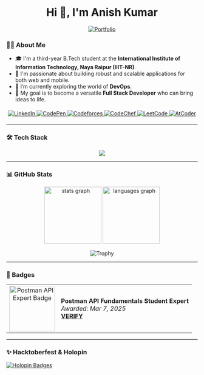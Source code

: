 <div align="center">
  <h1>Hi 👋, I'm Anish Kumar</h1>
  <a href="https://sarcastic-soul.github.io/Portfolio/" target="_blank">
    <img src="https://img.shields.io/badge/Portfolio-4CAF50?style=for-the-badge&logo=briefcase&logoColor=white" alt="Portfolio"/>
  </a>
</div>

### 👨‍💻 About Me

- 🎓 I'm a third-year B.Tech student at the **International Institute of Information Technology, Naya Raipur (IIIT-NR)**.
- 🚀 I'm passionate about building robust and scalable applications for both web and mobile.
- 🌱 I’m currently exploring the world of **DevOps**.
- 🔭 My goal is to become a versatile **Full Stack Developer** who can bring ideas to life.

<div align="center" style="margin-top: 20px; margin-bottom: 20px;">
  <a href="https://linkedin.com/in/anish-kumar-852397290" target="_blank">
    <img src="https://img.shields.io/badge/LinkedIn-0077B5?style=for-the-badge&logo=linkedin&logoColor=white" alt="LinkedIn"/>
  </a>
  <a href="https://codepen.io/topxegne-the-flexboxer" target="_blank">
    <img src="https://img.shields.io/badge/Codepen-000000?style=for-the-badge&logo=codepen&logoColor=white" alt="CodePen"/>
  </a>
  <a href="https://codeforces.com/profile/Samurott" target="_blank">
    <img src="https://img.shields.io/badge/Codeforces-E80E15?style=for-the-badge&logo=codeforces&logoColor=white" alt="Codeforces"/>
  </a>
  <a href="https://www.codechef.com/users/anish_cp" target="_blank">
  <img src="https://img.shields.io/badge/CodeChef-5B4638?style=for-the-badge&logo=codechef&logoColor=white" alt="CodeChef"/>
  </a>
  <a href="https://leetcode.com/Anish_Kumar_/" target="_blank">
  <img src="https://img.shields.io/badge/LeetCode-F0D616?style=for-the-badge&logo=leetcode&logoColor=black" alt="LeetCode"/>
</a>
  <a href="https://atcoder.jp/users/Anish_Kumar" target="_blank">
    <img src="https://img.shields.io/badge/AtCoder-000000?style=for-the-badge&logo=atcoder&logoColor=white" alt="AtCoder"/>
  </a>
</div>

---

### 🛠️ Tech Stack

<p align="center">
  <img src="https://skillicons.dev/icons?i=javascript,typescript,java,react,nextjs,vite,tailwind,nodejs,expressjs,spring,mongodb,postgres,supabase,appwrite,firebase,docker,kubernetes,gcp,git,ubuntu&perline=10" />
</p>

---

### 📊 GitHub Stats

<div align="center">
  <img src="https://github-readme-stats.vercel.app/api?username=Sarcastic-Soul&show_icons=true&include_all_commits=true&count_private=true&theme=dracula&hide_border=false" height="150" alt="stats graph" />
  <img src="https://github-readme-stats.vercel.app/api/top-langs?username=Sarcastic-Soul&layout=compact&langs_count=5&theme=dracula&hide_border=false" height="150" alt="languages graph" />

  ![Trophy](https://github-profile-trophy.vercel.app/?username=sarcastic-soul&theme=darkhub)

</div>

---

### 🏅 Badges

<table>
  <tr>
    <td align="center">
      <a href="https://api.badgr.io/public/assertions/LHO5EhdSTIaKZLaIcLUU9Q?identity__email=anishisbusy%40gmail.com">
        <img width="120px" src="https://api.badgr.io/public/assertions/LHO5EhdSTIaKZLaIcLUU9Q/image" alt="Postman API Expert Badge">
      </a>
    </td>
    <td>
      <strong>Postman API Fundamentals Student Expert</strong><br>
      <em>Awarded: Mar 7, 2025</em><br>
      <a href="https://badgecheck.io?url=https%3A%2F%2Fapi.badgr.io%2Fpublic%2Fassertions%2FLHO5EhdSTIaKZLaIcLUU9Q%3Fidentity__email%3Danishisbusy%2540gmail.com&amp;identity__email=anishisbusy%40gmail.com" target="_blank">
        <strong>VERIFY</strong>
      </a>
    </td>
  </tr>
</table>

---

### ✨ Hacktoberfest & Holopin

[![Holopin Badges](https://holopin.me/sarcasticsoul)](https://holopin.io/@sarcasticsoul)

